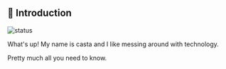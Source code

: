 ## 👋 Introduction
![status](https://img.shields.io/badge/status-up-brightgreen) 

What's up! My name is casta and I like messing around with technology.

Pretty much all you need to know.
